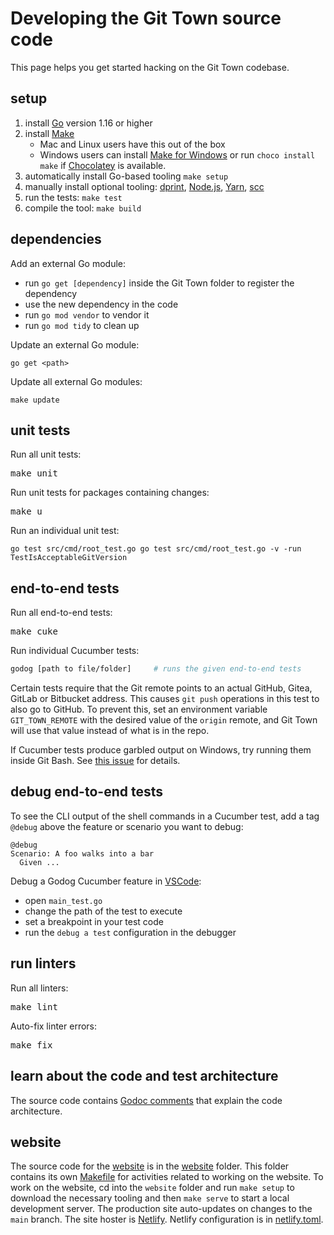 # Developing the Git Town source code

This page helps you get started hacking on the Git Town codebase.

## setup

1. install [Go](https://golang.org) version 1.16 or higher
2. install [Make](https://www.gnu.org/software/make)
   - Mac and Linux users have this out of the box
   - Windows users can install
     [Make for Windows](https://gnuwin32.sourceforge.net/packages/make.htm) or
     run `choco install make` if [Chocolatey](https://chocolatey.org) is
     available.
3. automatically install Go-based tooling
   <code type="make/command">make setup</code>
4. manually install optional tooling: [dprint](https://dprint.dev),
   [Node.js](https://nodejs.org), [Yarn](https://yarnpkg.com/),
   [scc](https://github.com/boyter/scc)
5. run the tests: <code type="make/command">make test</code>
6. compile the tool: <code type="make/command">make build</code>

## dependencies

Add an external Go module:

- run `go get [dependency]` inside the Git Town folder to register the
  dependency
- use the new dependency in the code
- run `go mod vendor` to vendor it
- run `go mod tidy` to clean up

Update an external Go module:

```
go get <path>
```

Update all external Go modules:

<a type="make/command">

```
make update
```

</a>

## unit tests

Run all unit tests:

<pre type="make/command">
make unit
</pre>

Run unit tests for packages containing changes:

<pre type="make/command">
make u
</pre>

Run an individual unit test:

```
go test src/cmd/root_test.go go test src/cmd/root_test.go -v -run
TestIsAcceptableGitVersion
```

## end-to-end tests

Run all end-to-end tests:

<pre type="make/command">
make cuke
</pre>

Run individual Cucumber tests:

```bash
godog [path to file/folder]     # runs the given end-to-end tests
```

Certain tests require that the Git remote points to an actual GitHub, Gitea,
GitLab or Bitbucket address. This causes `git push` operations in this test to
also go to GitHub. To prevent this, set an environment variable
`GIT_TOWN_REMOTE` with the desired value of the `origin` remote, and Git Town
will use that value instead of what is in the repo.

If Cucumber tests produce garbled output on Windows, try running them inside Git
Bash. See [this issue](https://github.com/cucumber/godog/issues/129) for
details.

## debug end-to-end tests

To see the CLI output of the shell commands in a Cucumber test, add a tag
`@debug` above the feature or scenario you want to debug:

```cucumber
@debug
Scenario: A foo walks into a bar
  Given ...
```

Debug a Godog Cucumber feature in [VSCode](https://code.visualstudio.com):

- open `main_test.go`
- change the path of the test to execute
- set a breakpoint in your test code
- run the `debug a test` configuration in the debugger

## run linters

Run all linters:

<pre type="make/command">
make lint
</pre>

Auto-fix linter errors:

<pre type="make/command">
make fix
</pre>

## learn about the code and test architecture

The source code contains
[Godoc comments](https://pkg.go.dev/github.com/git-town/git-town) that explain
the code architecture.

## website

The source code for the [website](https://www.git-town.com) is in the
[website](website) folder. This folder contains its own
[Makefile](website/Makefile) for activities related to working on the website.
To work on the website, cd into the `website` folder and run `make setup` to
download the necessary tooling and then `make serve` to start a local
development server. The production site auto-updates on changes to the `main`
branch. The site hoster is [Netlify](https://www.netlify.com). Netlify
configuration is in [netlify.toml](netlify.toml).
